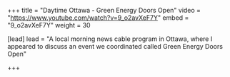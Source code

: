+++
title = "Daytime Ottawa - Green Energy Doors Open"
video = "https://www.youtube.com/watch?v=9_o2avXeF7Y"
embed = "9_o2avXeF7Y"
weight = 30

[lead]
lead = "A local morning news cable program in Ottawa, where I appeared to discuss an event we coordinated called Green Energy Doors Open"


+++


